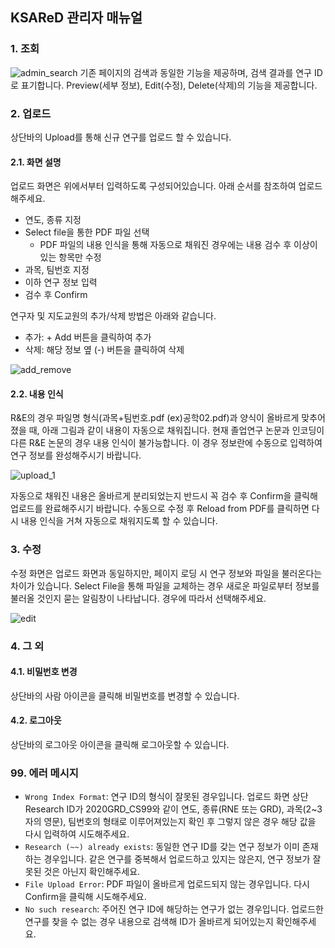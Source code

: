## KSAReD 관리자 매뉴얼

### 1. 조회

![admin_search](https://user-images.githubusercontent.com/38968140/97889912-453b7800-1d70-11eb-858a-1ef2e9cbe649.png)
기존 페이지의 검색과 동일한 기능을 제공하며, 검색 결과를 연구 ID로 표기합니다.
Preview(세부 정보), Edit(수정), Delete(삭제)의 기능을 제공합니다.

### 2. 업로드

상단바의 Upload를 통해 신규 연구를 업로드 할 수 있습니다.

#### 2.1. 화면 설명
업로드 화면은 위에서부터 입력하도록 구성되어있습니다. 아래 순서를 참조하여 업로드해주세요.

- 연도, 종류 지정
- Select file을 통한 PDF 파일 선택
  - PDF 파일의 내용 인식을 통해 자동으로 채워진 경우에는 내용 검수 후 이상이 있는 항목만 수정
- 과목, 팀번호 지정
- 이하 연구 정보 입력
- 검수 후 Confirm

연구자 및 지도교원의 추가/삭제 방법은 아래와 같습니다.
- 추가: + Add 버튼을 클릭하여 추가
- 삭제: 해당 정보 옆 (-) 버튼을 클릭하여 삭제

![add_remove](https://user-images.githubusercontent.com/38968140/97894628-11635100-1d76-11eb-8eb5-1c646d242891.gif)

#### 2.2. 내용 인식
R&E의 경우 파일명 형식(과목+팀번호.pdf (ex)공학02.pdf)과 양식이 올바르게 맞추어졌을 때, 아래 그림과 같이 내용이 자동으로 채워집니다.
현재 졸업연구 논문과 인코딩이 다른 R&E 논문의 경우 내용 인식이 불가능합니다. 이 경우 정보란에 수동으로 입력하여 연구 정보를 완성해주시기 바랍니다.

![upload_1](https://user-images.githubusercontent.com/38968140/97890912-76687800-1d71-11eb-99d5-37069311a4e7.gif)

자동으로 채워진 내용은 올바르게 분리되었는지 반드시 꼭 검수 후 Confirm을 클릭해 업로드를 완료해주시기 바랍니다.
수동으로 수정 후 Reload from PDF를 클릭하면 다시 내용 인식을 거쳐 자동으로 채워지도록 할 수 있습니다.

### 3. 수정
수정 화면은 업로드 화면과 동일하지만, 페이지 로딩 시 연구 정보와 파일을 불러온다는 차이가 있습니다.
Select File을 통해 파일을 교체하는 경우 새로운 파일로부터 정보를 불러올 것인지 묻는 알림창이 나타납니다. 경우에 따라서 선택해주세요.

![edit](https://user-images.githubusercontent.com/38968140/97894684-2344f400-1d76-11eb-89f2-34e328615451.png)

### 4. 그 외
#### 4.1. 비밀번호 변경
상단바의 사람 아이콘을 클릭해 비밀번호를 변경할 수 있습니다.
#### 4.2. 로그아웃
상단바의 로그아웃 아이콘을 클릭해 로그아웃할 수 있습니다.

### 99. 에러 메시지
- ```Wrong Index Format```: 연구 ID의 형식이 잘못된 경우입니다. 업로드 화면 상단 Research ID가 2020GRD_CS99와 같이 연도, 종류(RNE 또는 GRD), 과목(2~3자의 영문), 팀번호의 형태로 이루어져있는지 확인 후 그렇지 않은 경우 해당 값을 다시 입력하여 시도해주세요. 
- ```Research (~~) already exists```: 동일한 연구 ID를 갖는 연구 정보가 이미 존재하는 경우입니다. 같은 연구를 중복해서 업로드하고 있지는 않은지, 연구 정보가 잘못된 것은 아닌지 확인해주세요.
- ```File Upload Error```: PDF 파일이 올바르게 업로드되지 않는 경우입니다. 다시 Confirm을 클릭해 시도해주세요.
- ```No such research```: 주어진 연구 ID에 해당하는 연구가 없는 경우입니다. 업로드한 연구를 찾을 수 없는 경우 내용으로 검색해 ID가 올바르게 되어있는지 확인해주세요.
